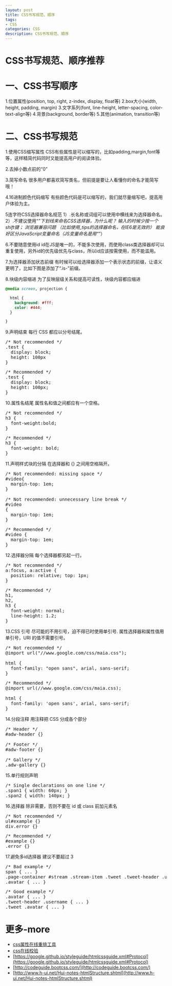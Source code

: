 ```yaml
---
layout: post
title: CSS书写规范、顺序
tags:
- CSS
categories: CSS
description: CSS书写规范、顺序
---
```

# CSS书写规范、顺序推荐

# 一、CSS书写顺序

1.位置属性(position, top, right, z-index, display, float等)
2.box大小(width, height, padding, margin)
3.文字系列(font, line-height, letter-spacing, color- text-align等)
4.背景(background, border等)
5.其他(animation, transition等)

# 二、CSS书写规范 
1.使用CSS缩写属性 
CSS有些属性是可以缩写的，比如padding,margin,font等等，这样精简代码同时又能提高用户的阅读体验。

2.去掉小数点前的“0”

3.简写命名
很多用户都喜欢简写类名，但前提是要让人看懂你的命名才能简写哦！

4.16进制颜色代码缩写
有些颜色代码是可以缩写的，我们就尽量缩写吧，提高用户体验为主。

5连字符CSS选择器命名规范
1）.长名称或词组可以使用中横线来为选择器命名。
2）.不建议使用“_”下划线来命名CSS选择器，为什么呢？
输入的时候少按一个shift键； 浏览器兼容问题 （比如使用_tips的选择器命名，在IE6是无效的） 能良好区分JavaScript变量命名（JS变量命名是用“_”）

6.不要随意使用id
id在JS是唯一的，不能多次使用，而使用class类选择器却可以重复使用，另外id的优先级优先与class，所以id应该按需使用，而不能滥用。

7.为选择器添加状态前缀
有时候可以给选择器添加一个表示状态的前缀，让语义更明了，比如下图是添加了“.is-”前缀。

8.块级内容缩进
为了反映层级关系和提高可读性，块级内容都应缩进
```css
@media screen, projection {

  html {
    background: #fff;
    color: #444;
  }

}
```

9.声明结束
每行 CSS 都应以分号结尾。
<pre class="badcode">
/* Not recommended */
.test {
  display: block;
  height: 100px
}
</pre>

<pre class="goodcode">
/* Recommended */
.test {
  display: block;
  height: 100px;
}
</pre>

10.属性名结尾
属性名和值之间都应有一个空格。
<pre class="badcode">
/* Not recommended */
h3 {
  font-weight:bold;
}
</pre>

<pre class="goodcode">
/* Recommended */
h3 {
  font-weight: bold;
}
</pre>

11.声明样式块的分隔
在选择器和 {} 之间用空格隔开。
<pre class="badcode">
/* Not recommended: missing space */
#video{
  margin-top: 1em;
}

/* Not recommended: unnecessary line break */
#video
{
  margin-top: 1em;
}
</pre>

<pre class="goodcode">
/* Recommended */
#video {
  margin-top: 1em;
}
</pre>

12.选择器分隔
每个选择器都另起一行。
<pre class="badcode">
/* Not recommended */
a:focus, a:active {
  position: relative; top: 1px;
}
</pre>

<pre class="goodcode">
/* Recommended */
h1,
h2,
h3 {
  font-weight: normal;
  line-height: 1.2;
}
</pre>

13.CSS 引号
尽可能的不用引号，迫不得已时使用单引号.
属性选择器和属性值用单引号，URI 的值不需要引号。
<pre class="badcode">
/* Not recommended */
@import url("//www.google.com/css/maia.css");

html {
  font-family: "open sans", arial, sans-serif;
}
</pre>

<pre class="goodcode">
/* Recommended */
@import url(//www.google.com/css/maia.css);

html {
  font-family: 'open sans', arial, sans-serif;
}
</pre>

14.分段注释
用注释把 CSS 分成各个部分
<pre class="goodcode">
/* Header */
#adw-header {}

/* Footer */
#adw-footer {}

/* Gallery */
.adw-gallery {}
</pre>

15.单行规则声明
<pre class="goodcode">
/* Single declarations on one line */
.span1 { width: 60px; }
.span2 { width: 140px; }
</pre>

16.选择器
除非需要，否则不要在 id 或 class 前加元素名
<pre class="badcode">
/* Not recommended */
ul#example {}
div.error {}
</pre>

<pre class="goodcode">
/* Recommended */
#example {}
.error {}
</pre>

17.避免多id选择器
建议不要超过 3
<pre class="badcode">
/* Bad example */
span { ... }
.page-container #stream .stream-item .tweet .tweet-header .username { ... }
.avatar { ... }
</pre>

<pre class="goodcode">
/* Good example */
.avatar { ... }
.tweet-header .username { ... }
.tweet .avatar { ... }
</pre>



# 更多-more
* [css属性在线重排工具](http://csscomb.com/online)
* [css在线校验](http://jigsaw.w3.org/css-validator/)
* [https://google.github.io/styleguide/htmlcssguide.xml#Protocol](https://google.github.io/styleguide/htmlcssguide.xml#Protocol)
* [http://codeguide.bootcss.com/](http://codeguide.bootcss.com/)
* [http://www.h-ui.net/Hui-notes-htmlStructure.shtml](http://www.h-ui.net/Hui-notes-htmlStructure.shtml)